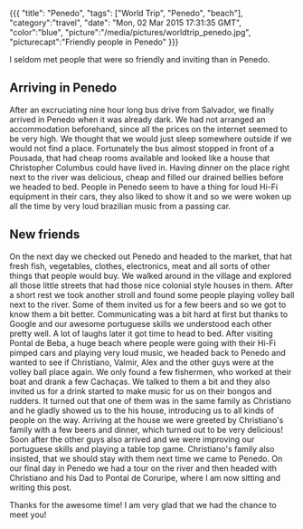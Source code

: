 {{{
  "title": "Penedo",
  "tags": ["World Trip", "Penedo", "beach"],
  "category":"travel",
  "date": "Mon, 02 Mar 2015 17:31:35 GMT",
  "color":"blue",
  "picture":"/media/pictures/worldtrip_penedo.jpg",
  "picturecapt":"Friendly people in Penedo"
}}}

I seldom met people that were so friendly and inviting than in Penedo.
<!--more-->
## Arriving in Penedo
After an excruciating nine hour long bus drive from Salvador, we finally arrived in Penedo when it was already dark. We
had not arranged an accommodation beforehand, since all the prices on the internet seemed to be very high. We thought
that we would just sleep somewhere outside if we would not find a place. Fortunately the bus almost stopped in front of a
Pousada, that had cheap rooms available and looked like a house that Christopher Columbus could have lived in. Having dinner
on the place right next to the river was delicious, cheap and filled our drained bellies before we headed to bed.
People in Penedo seem to have a thing for loud Hi-Fi equipment in their cars, they also liked to show it and so we were
woken up all the time by very loud brazilian music from a passing car.

## New friends
On the next day we checked out Penedo and headed to the market, that hat fresh fish, vegetables, clothes, electronics, meat and all
sorts of other things that people would buy. We walked around in the village and explored all those little streets that had
those nice colonial style houses in them. After a short rest we took another stroll and found some people playing volley ball
next to the river. Some of them invited us for a few beers and so we got to know them a bit better. Communicating was a bit hard at
first but thanks to Google and our awesome portuguese skills we understood each other pretty well. A lot of laughs later it got time
to head to bed.
After visiting Pontal de Beba, a huge beach where people were going with their Hi-Fi pimped cars and playing very loud music, we
headed back to Penedo and wanted to see if Christiano, Valmir, Alex and the other guys were at the volley ball place again. We only
found a few fishermen, who worked at their boat and drank a few Cachaças. We talked to them a bit and they also invited us for a drink
started to make music for us on their bongos and rudders. It turned out that one of them was in the same family as Christiano and he
gladly showed us to the his house, introducing us to all kinds of people on the way. Arriving at the house we were greeted by Christiano's
family with a few beers and dinner, which turned out to be very delicious! Soon after the other guys also arrived and we were improving
our portuguese skills and playing a table top game. Christiano's family also insisted, that we should stay with them next time we came to Penedo.
On our final day in Penedo we had a tour on the river and then headed with Christiano and his Dad to Pontal de Coruripe, where I am now
sitting and writing this post.

Thanks for the awesome time! I am very glad that we had the chance to meet you!

<!--gallery:media/pictures/penedo-->

